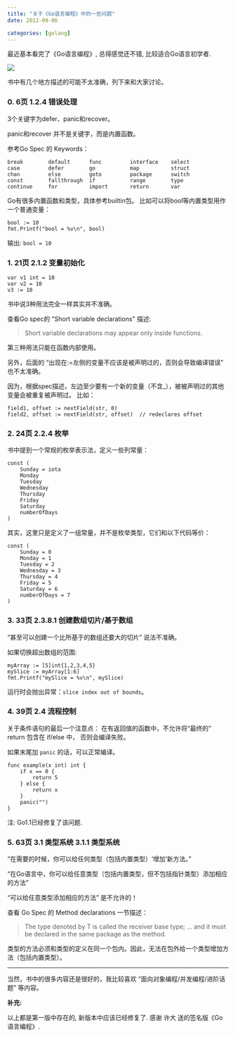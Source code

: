 ```yaml
---
title: "关于《Go语言编程》中的一些问题"
date: 2012-09-06

categories: [golang]
---
```


最近基本看完了《Go语言编程》, 总得感觉还不错, 比较适合Go语言初学者.

![](http://www.ituring.com.cn/bookcover/967.385.jpg)

书中有几个地方描述的可能不太准确，列下来和大家讨论。

### 0.  6页 1.2.4 错误处理

3个关键字为defer、panic和recover。

panic和recover 并不是关键字，而是内置函数。

参考Go Spec 的 Keywords：

	break        default      func         interface    select
	case         defer        go           map          struct
	chan         else         goto         package      switch
	const        fallthrough  if           range        type
	continue     for          import       return       var

Go有很多内置函数和类型，具体参考builtin包。
比如可以将bool等内置类型用作一个普通变量：

	bool := 10
	fmt.Printf("bool = %v\n", bool)

输出: `bool = 10`


### 1. 21页 2.1.2 变量初始化

	var v1 int = 10
	var v2 = 10
	v3 := 10

书中说3种用法完全一样其实并不准确。

查看Go spec的 "Short variable declarations" 描述:

> Short variable declarations may appear only inside functions.

第三种用法只能在函数内部使用。

另外，后面的 “出现在:=左侧的变量不应该是被声明过的，否则会导致编译错误” 也不太准确。

因为，根据spec描述，左边至少要有一个新的变量（不含_），被被声明过的其他变量会被重复被声明过。
比如：

	field1, offset := nextField(str, 0)
	field2, offset := nextField(str, offset)  // redeclares offset


### 2. 24页 2.2.4 枚举

书中提到一个常规的枚举表示法，定义一些列常量：

	const (
		Sunday = iota
		Monday
		Tuesday
		Wednesday
		Thursday
		Friday
		Saturday
		numberOfDays
	)

其实，这里只是定义了一组常量，并不是枚举类型，它们和以下代码等价：

	const (
		Sunday = 0
		Monday = 1
		Tuesday = 2
		Wednesday = 3
		Thursday = 4
		Friday = 5
		Saturday = 6
		numberOfDays = 7
	)

### 3. 33页 2.3.8.1 创建数组切片/基于数组

“甚至可以创建一个比所基于的数组还要大的切片” 说法不准确。

如果切换超出数组的范围:

	myArray := [5]int{1,2,3,4,5}
	mySlice := myArray[1:6]
	fmt.Printf("mySlice = %v\n", mySlice)

运行时会抛出异常：`slice index out of bounds`。

### 4. 39页 2.4 流程控制

关于条件语句的最后一个注意点： 在有返回值的函数中，不允许将“最终的” return 包含在 if/else 中，
否则会编译失败。

如果末尾加 `panic` 的话，可以正常编译。

	func example(x int) int {
		if x == 0 {
			return 5
		} else {
			return x
		}
		panic("")
	}

注: Go1.1已经修复了该问题.

### 5. 63页 3.1 类型系统 3.1.1 类型系统

“在需要的时候，你可以给任何类型（包括内置类型）‘增加’新方法。”

“在Go语言中，你可以给任意类型（包括内置类型，但不包括指针类型）添加相应的方法”

“可以给任意类型添加相应的方法” 是不允许的！

查看 Go Spec 的 Method declarations 一节描述：

> The type denoted by T is called the receiver base type;
> ...
> and it must be declared in the same package as the method.

类型的方法必须和类型的定义在同一个包内。因此，无法在包外给一个类型增加方法（包括内置类型）。

----

当然，书中的很多内容还是很好的，我比较喜欢  “面向对象编程/并发编程/进阶话题” 等内容。

**补充:**

以上都是第一版中存在的, 新版本中应该已经修复了.
感谢 许大 送的签名版《Go语言编程》.


